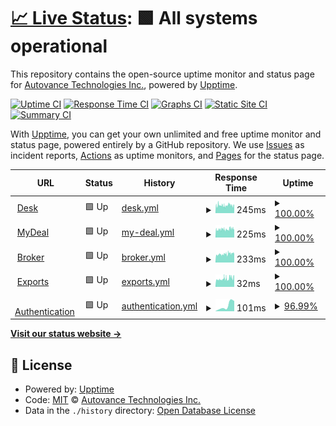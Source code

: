 # [📈 Live Status](https://status.autovance.com): <!--live status--> **🟩 All systems operational**

This repository contains the open-source uptime monitor and status page for [Autovance Technologies Inc.](https://status.autovance.com), powered by [Upptime](https://github.com/upptime/upptime).

[![Uptime CI](https://github.com/koj-co/upptime/workflows/Uptime%20CI/badge.svg)](https://github.com/koj-co/upptime/actions?query=workflow%3A%22Uptime+CI%22)
[![Response Time CI](https://github.com/koj-co/upptime/workflows/Response%20Time%20CI/badge.svg)](https://github.com/koj-co/upptime/actions?query=workflow%3A%22Response+Time+CI%22)
[![Graphs CI](https://github.com/koj-co/upptime/workflows/Graphs%20CI/badge.svg)](https://github.com/koj-co/upptime/actions?query=workflow%3A%22Graphs+CI%22)
[![Static Site CI](https://github.com/koj-co/upptime/workflows/Static%20Site%20CI/badge.svg)](https://github.com/koj-co/upptime/actions?query=workflow%3A%22Static+Site+CI%22)
[![Summary CI](https://github.com/koj-co/upptime/workflows/Summary%20CI/badge.svg)](https://github.com/koj-co/upptime/actions?query=workflow%3A%22Summary+CI%22)

With [Upptime](https://upptime.js.org), you can get your own unlimited and free uptime monitor and status page, powered entirely by a GitHub repository. We use [Issues](https://github.com/autovance/uptime/issues) as incident reports, [Actions](https://github.com/autovance/uptime/actions) as uptime monitors, and [Pages](https://status.autovance.com) for the status page.

<!--start: status pages-->
<!-- This summary is generated by Upptime (https://github.com/upptime/upptime) -->
<!-- Do not edit this manually, your changes will be overwritten -->
<!-- prettier-ignore -->
| URL | Status | History | Response Time | Uptime |
| --- | ------ | ------- | ------------- | ------ |
| <img alt="" src="https://favicons.githubusercontent.com/skywalker.autovance.com" height="13"> [Desk](https://skywalker.autovance.com/health) | 🟩 Up | [desk.yml](https://github.com/autovance/uptime/commits/master/history/desk.yml) | <details><summary><img alt="Response time graph" src="./graphs/desk/response-time-week.png" height="20"> 245ms</summary><br><a href="https://status.autovance.com/history/desk"><img alt="Response time 245" src="https://img.shields.io/endpoint?url=https%3A%2F%2Fraw.githubusercontent.com%2Fautovance%2Fuptime%2Fmaster%2Fapi%2Fdesk%2Fresponse-time.json"></a><br><a href="https://status.autovance.com/history/desk"><img alt="24-hour response time 242" src="https://img.shields.io/endpoint?url=https%3A%2F%2Fraw.githubusercontent.com%2Fautovance%2Fuptime%2Fmaster%2Fapi%2Fdesk%2Fresponse-time-day.json"></a><br><a href="https://status.autovance.com/history/desk"><img alt="7-day response time 245" src="https://img.shields.io/endpoint?url=https%3A%2F%2Fraw.githubusercontent.com%2Fautovance%2Fuptime%2Fmaster%2Fapi%2Fdesk%2Fresponse-time-week.json"></a><br><a href="https://status.autovance.com/history/desk"><img alt="30-day response time 245" src="https://img.shields.io/endpoint?url=https%3A%2F%2Fraw.githubusercontent.com%2Fautovance%2Fuptime%2Fmaster%2Fapi%2Fdesk%2Fresponse-time-month.json"></a><br><a href="https://status.autovance.com/history/desk"><img alt="1-year response time 245" src="https://img.shields.io/endpoint?url=https%3A%2F%2Fraw.githubusercontent.com%2Fautovance%2Fuptime%2Fmaster%2Fapi%2Fdesk%2Fresponse-time-year.json"></a></details> | <details><summary><a href="https://status.autovance.com/history/desk">100.00%</a></summary><a href="https://status.autovance.com/history/desk"><img alt="All-time uptime 100.00%" src="https://img.shields.io/endpoint?url=https%3A%2F%2Fraw.githubusercontent.com%2Fautovance%2Fuptime%2Fmaster%2Fapi%2Fdesk%2Fuptime.json"></a><br><a href="https://status.autovance.com/history/desk"><img alt="24-hour uptime 100.00%" src="https://img.shields.io/endpoint?url=https%3A%2F%2Fraw.githubusercontent.com%2Fautovance%2Fuptime%2Fmaster%2Fapi%2Fdesk%2Fuptime-day.json"></a><br><a href="https://status.autovance.com/history/desk"><img alt="7-day uptime 100.00%" src="https://img.shields.io/endpoint?url=https%3A%2F%2Fraw.githubusercontent.com%2Fautovance%2Fuptime%2Fmaster%2Fapi%2Fdesk%2Fuptime-week.json"></a><br><a href="https://status.autovance.com/history/desk"><img alt="30-day uptime 100.00%" src="https://img.shields.io/endpoint?url=https%3A%2F%2Fraw.githubusercontent.com%2Fautovance%2Fuptime%2Fmaster%2Fapi%2Fdesk%2Fuptime-month.json"></a><br><a href="https://status.autovance.com/history/desk"><img alt="1-year uptime 100.00%" src="https://img.shields.io/endpoint?url=https%3A%2F%2Fraw.githubusercontent.com%2Fautovance%2Fuptime%2Fmaster%2Fapi%2Fdesk%2Fuptime-year.json"></a></details>
| <img alt="" src="https://favicons.githubusercontent.com/services.autovance.com" height="13"> [MyDeal](https://services.autovance.com/public/health) | 🟩 Up | [my-deal.yml](https://github.com/autovance/uptime/commits/master/history/my-deal.yml) | <details><summary><img alt="Response time graph" src="./graphs/my-deal/response-time-week.png" height="20"> 225ms</summary><br><a href="https://status.autovance.com/history/my-deal"><img alt="Response time 225" src="https://img.shields.io/endpoint?url=https%3A%2F%2Fraw.githubusercontent.com%2Fautovance%2Fuptime%2Fmaster%2Fapi%2Fmy-deal%2Fresponse-time.json"></a><br><a href="https://status.autovance.com/history/my-deal"><img alt="24-hour response time 229" src="https://img.shields.io/endpoint?url=https%3A%2F%2Fraw.githubusercontent.com%2Fautovance%2Fuptime%2Fmaster%2Fapi%2Fmy-deal%2Fresponse-time-day.json"></a><br><a href="https://status.autovance.com/history/my-deal"><img alt="7-day response time 225" src="https://img.shields.io/endpoint?url=https%3A%2F%2Fraw.githubusercontent.com%2Fautovance%2Fuptime%2Fmaster%2Fapi%2Fmy-deal%2Fresponse-time-week.json"></a><br><a href="https://status.autovance.com/history/my-deal"><img alt="30-day response time 225" src="https://img.shields.io/endpoint?url=https%3A%2F%2Fraw.githubusercontent.com%2Fautovance%2Fuptime%2Fmaster%2Fapi%2Fmy-deal%2Fresponse-time-month.json"></a><br><a href="https://status.autovance.com/history/my-deal"><img alt="1-year response time 225" src="https://img.shields.io/endpoint?url=https%3A%2F%2Fraw.githubusercontent.com%2Fautovance%2Fuptime%2Fmaster%2Fapi%2Fmy-deal%2Fresponse-time-year.json"></a></details> | <details><summary><a href="https://status.autovance.com/history/my-deal">100.00%</a></summary><a href="https://status.autovance.com/history/my-deal"><img alt="All-time uptime 100.00%" src="https://img.shields.io/endpoint?url=https%3A%2F%2Fraw.githubusercontent.com%2Fautovance%2Fuptime%2Fmaster%2Fapi%2Fmy-deal%2Fuptime.json"></a><br><a href="https://status.autovance.com/history/my-deal"><img alt="24-hour uptime 100.00%" src="https://img.shields.io/endpoint?url=https%3A%2F%2Fraw.githubusercontent.com%2Fautovance%2Fuptime%2Fmaster%2Fapi%2Fmy-deal%2Fuptime-day.json"></a><br><a href="https://status.autovance.com/history/my-deal"><img alt="7-day uptime 100.00%" src="https://img.shields.io/endpoint?url=https%3A%2F%2Fraw.githubusercontent.com%2Fautovance%2Fuptime%2Fmaster%2Fapi%2Fmy-deal%2Fuptime-week.json"></a><br><a href="https://status.autovance.com/history/my-deal"><img alt="30-day uptime 100.00%" src="https://img.shields.io/endpoint?url=https%3A%2F%2Fraw.githubusercontent.com%2Fautovance%2Fuptime%2Fmaster%2Fapi%2Fmy-deal%2Fuptime-month.json"></a><br><a href="https://status.autovance.com/history/my-deal"><img alt="1-year uptime 100.00%" src="https://img.shields.io/endpoint?url=https%3A%2F%2Fraw.githubusercontent.com%2Fautovance%2Fuptime%2Fmaster%2Fapi%2Fmy-deal%2Fuptime-year.json"></a></details>
| <img alt="" src="https://favicons.githubusercontent.com/broker.autovance.com" height="13"> [Broker](https://broker.autovance.com/health) | 🟩 Up | [broker.yml](https://github.com/autovance/uptime/commits/master/history/broker.yml) | <details><summary><img alt="Response time graph" src="./graphs/broker/response-time-week.png" height="20"> 233ms</summary><br><a href="https://status.autovance.com/history/broker"><img alt="Response time 233" src="https://img.shields.io/endpoint?url=https%3A%2F%2Fraw.githubusercontent.com%2Fautovance%2Fuptime%2Fmaster%2Fapi%2Fbroker%2Fresponse-time.json"></a><br><a href="https://status.autovance.com/history/broker"><img alt="24-hour response time 238" src="https://img.shields.io/endpoint?url=https%3A%2F%2Fraw.githubusercontent.com%2Fautovance%2Fuptime%2Fmaster%2Fapi%2Fbroker%2Fresponse-time-day.json"></a><br><a href="https://status.autovance.com/history/broker"><img alt="7-day response time 233" src="https://img.shields.io/endpoint?url=https%3A%2F%2Fraw.githubusercontent.com%2Fautovance%2Fuptime%2Fmaster%2Fapi%2Fbroker%2Fresponse-time-week.json"></a><br><a href="https://status.autovance.com/history/broker"><img alt="30-day response time 233" src="https://img.shields.io/endpoint?url=https%3A%2F%2Fraw.githubusercontent.com%2Fautovance%2Fuptime%2Fmaster%2Fapi%2Fbroker%2Fresponse-time-month.json"></a><br><a href="https://status.autovance.com/history/broker"><img alt="1-year response time 233" src="https://img.shields.io/endpoint?url=https%3A%2F%2Fraw.githubusercontent.com%2Fautovance%2Fuptime%2Fmaster%2Fapi%2Fbroker%2Fresponse-time-year.json"></a></details> | <details><summary><a href="https://status.autovance.com/history/broker">100.00%</a></summary><a href="https://status.autovance.com/history/broker"><img alt="All-time uptime 100.00%" src="https://img.shields.io/endpoint?url=https%3A%2F%2Fraw.githubusercontent.com%2Fautovance%2Fuptime%2Fmaster%2Fapi%2Fbroker%2Fuptime.json"></a><br><a href="https://status.autovance.com/history/broker"><img alt="24-hour uptime 100.00%" src="https://img.shields.io/endpoint?url=https%3A%2F%2Fraw.githubusercontent.com%2Fautovance%2Fuptime%2Fmaster%2Fapi%2Fbroker%2Fuptime-day.json"></a><br><a href="https://status.autovance.com/history/broker"><img alt="7-day uptime 100.00%" src="https://img.shields.io/endpoint?url=https%3A%2F%2Fraw.githubusercontent.com%2Fautovance%2Fuptime%2Fmaster%2Fapi%2Fbroker%2Fuptime-week.json"></a><br><a href="https://status.autovance.com/history/broker"><img alt="30-day uptime 100.00%" src="https://img.shields.io/endpoint?url=https%3A%2F%2Fraw.githubusercontent.com%2Fautovance%2Fuptime%2Fmaster%2Fapi%2Fbroker%2Fuptime-month.json"></a><br><a href="https://status.autovance.com/history/broker"><img alt="1-year uptime 100.00%" src="https://img.shields.io/endpoint?url=https%3A%2F%2Fraw.githubusercontent.com%2Fautovance%2Fuptime%2Fmaster%2Fapi%2Fbroker%2Fuptime-year.json"></a></details>
| <img alt="" src="https://favicons.githubusercontent.com/services.autovance.com" height="13"> [Exports](https://services.autovance.com/exports/health) | 🟩 Up | [exports.yml](https://github.com/autovance/uptime/commits/master/history/exports.yml) | <details><summary><img alt="Response time graph" src="./graphs/exports/response-time-week.png" height="20"> 32ms</summary><br><a href="https://status.autovance.com/history/exports"><img alt="Response time 32" src="https://img.shields.io/endpoint?url=https%3A%2F%2Fraw.githubusercontent.com%2Fautovance%2Fuptime%2Fmaster%2Fapi%2Fexports%2Fresponse-time.json"></a><br><a href="https://status.autovance.com/history/exports"><img alt="24-hour response time 33" src="https://img.shields.io/endpoint?url=https%3A%2F%2Fraw.githubusercontent.com%2Fautovance%2Fuptime%2Fmaster%2Fapi%2Fexports%2Fresponse-time-day.json"></a><br><a href="https://status.autovance.com/history/exports"><img alt="7-day response time 32" src="https://img.shields.io/endpoint?url=https%3A%2F%2Fraw.githubusercontent.com%2Fautovance%2Fuptime%2Fmaster%2Fapi%2Fexports%2Fresponse-time-week.json"></a><br><a href="https://status.autovance.com/history/exports"><img alt="30-day response time 32" src="https://img.shields.io/endpoint?url=https%3A%2F%2Fraw.githubusercontent.com%2Fautovance%2Fuptime%2Fmaster%2Fapi%2Fexports%2Fresponse-time-month.json"></a><br><a href="https://status.autovance.com/history/exports"><img alt="1-year response time 32" src="https://img.shields.io/endpoint?url=https%3A%2F%2Fraw.githubusercontent.com%2Fautovance%2Fuptime%2Fmaster%2Fapi%2Fexports%2Fresponse-time-year.json"></a></details> | <details><summary><a href="https://status.autovance.com/history/exports">100.00%</a></summary><a href="https://status.autovance.com/history/exports"><img alt="All-time uptime 100.00%" src="https://img.shields.io/endpoint?url=https%3A%2F%2Fraw.githubusercontent.com%2Fautovance%2Fuptime%2Fmaster%2Fapi%2Fexports%2Fuptime.json"></a><br><a href="https://status.autovance.com/history/exports"><img alt="24-hour uptime 100.00%" src="https://img.shields.io/endpoint?url=https%3A%2F%2Fraw.githubusercontent.com%2Fautovance%2Fuptime%2Fmaster%2Fapi%2Fexports%2Fuptime-day.json"></a><br><a href="https://status.autovance.com/history/exports"><img alt="7-day uptime 100.00%" src="https://img.shields.io/endpoint?url=https%3A%2F%2Fraw.githubusercontent.com%2Fautovance%2Fuptime%2Fmaster%2Fapi%2Fexports%2Fuptime-week.json"></a><br><a href="https://status.autovance.com/history/exports"><img alt="30-day uptime 100.00%" src="https://img.shields.io/endpoint?url=https%3A%2F%2Fraw.githubusercontent.com%2Fautovance%2Fuptime%2Fmaster%2Fapi%2Fexports%2Fuptime-month.json"></a><br><a href="https://status.autovance.com/history/exports"><img alt="1-year uptime 100.00%" src="https://img.shields.io/endpoint?url=https%3A%2F%2Fraw.githubusercontent.com%2Fautovance%2Fuptime%2Fmaster%2Fapi%2Fexports%2Fuptime-year.json"></a></details>
| <img alt="" src="https://favicons.githubusercontent.com/skywalker.autovance.com" height="13"> [Authentication](https://skywalker.autovance.com/login) | 🟩 Up | [authentication.yml](https://github.com/autovance/uptime/commits/master/history/authentication.yml) | <details><summary><img alt="Response time graph" src="./graphs/authentication/response-time-week.png" height="20"> 101ms</summary><br><a href="https://status.autovance.com/history/authentication"><img alt="Response time 101" src="https://img.shields.io/endpoint?url=https%3A%2F%2Fraw.githubusercontent.com%2Fautovance%2Fuptime%2Fmaster%2Fapi%2Fauthentication%2Fresponse-time.json"></a><br><a href="https://status.autovance.com/history/authentication"><img alt="24-hour response time 101" src="https://img.shields.io/endpoint?url=https%3A%2F%2Fraw.githubusercontent.com%2Fautovance%2Fuptime%2Fmaster%2Fapi%2Fauthentication%2Fresponse-time-day.json"></a><br><a href="https://status.autovance.com/history/authentication"><img alt="7-day response time 101" src="https://img.shields.io/endpoint?url=https%3A%2F%2Fraw.githubusercontent.com%2Fautovance%2Fuptime%2Fmaster%2Fapi%2Fauthentication%2Fresponse-time-week.json"></a><br><a href="https://status.autovance.com/history/authentication"><img alt="30-day response time 101" src="https://img.shields.io/endpoint?url=https%3A%2F%2Fraw.githubusercontent.com%2Fautovance%2Fuptime%2Fmaster%2Fapi%2Fauthentication%2Fresponse-time-month.json"></a><br><a href="https://status.autovance.com/history/authentication"><img alt="1-year response time 101" src="https://img.shields.io/endpoint?url=https%3A%2F%2Fraw.githubusercontent.com%2Fautovance%2Fuptime%2Fmaster%2Fapi%2Fauthentication%2Fresponse-time-year.json"></a></details> | <details><summary><a href="https://status.autovance.com/history/authentication">96.99%</a></summary><a href="https://status.autovance.com/history/authentication"><img alt="All-time uptime 96.99%" src="https://img.shields.io/endpoint?url=https%3A%2F%2Fraw.githubusercontent.com%2Fautovance%2Fuptime%2Fmaster%2Fapi%2Fauthentication%2Fuptime.json"></a><br><a href="https://status.autovance.com/history/authentication"><img alt="24-hour uptime 96.99%" src="https://img.shields.io/endpoint?url=https%3A%2F%2Fraw.githubusercontent.com%2Fautovance%2Fuptime%2Fmaster%2Fapi%2Fauthentication%2Fuptime-day.json"></a><br><a href="https://status.autovance.com/history/authentication"><img alt="7-day uptime 96.99%" src="https://img.shields.io/endpoint?url=https%3A%2F%2Fraw.githubusercontent.com%2Fautovance%2Fuptime%2Fmaster%2Fapi%2Fauthentication%2Fuptime-week.json"></a><br><a href="https://status.autovance.com/history/authentication"><img alt="30-day uptime 96.99%" src="https://img.shields.io/endpoint?url=https%3A%2F%2Fraw.githubusercontent.com%2Fautovance%2Fuptime%2Fmaster%2Fapi%2Fauthentication%2Fuptime-month.json"></a><br><a href="https://status.autovance.com/history/authentication"><img alt="1-year uptime 96.99%" src="https://img.shields.io/endpoint?url=https%3A%2F%2Fraw.githubusercontent.com%2Fautovance%2Fuptime%2Fmaster%2Fapi%2Fauthentication%2Fuptime-year.json"></a></details>

<!--end: status pages-->

[**Visit our status website →**](https://status.autovance.com)

## 📄 License

- Powered by: [Upptime](https://github.com/upptime/upptime)
- Code: [MIT](./LICENSE) © [Autovance Technologies Inc.](https://status.autovance.com)
- Data in the `./history` directory: [Open Database License](https://opendatacommons.org/licenses/odbl/1-0/)
